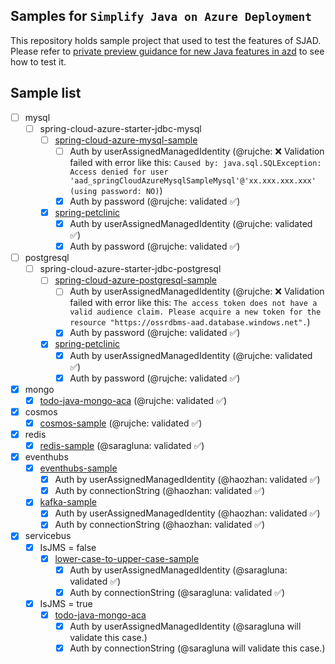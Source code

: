## Samples for `Simplify Java on Azure Deployment`

This repository holds sample project that used to test the features of SJAD. Please refer to 
[private preview guidance for new Java features in azd](https://microsoft.github.io/SJAD)
to see how to test it.


## Sample list

- [ ] mysql
  - [ ] spring-cloud-azure-starter-jdbc-mysql
    - [ ] [spring-cloud-azure-mysql-sample](mysql/spring-cloud-azure-starter-jdbc-mysql/spring-cloud-azure-mysql-sample)
      - [ ] Auth by userAssignedManagedIdentity (@rujche: ❌ Validation failed with error like this: `Caused by: java.sql.SQLException: Access denied for user 'aad_springCloudAzureMysqlSampleMysql'@'xx.xxx.xxx.xxx' (using password: NO)`)
      - [x] Auth by password (@rujche: validated ✅)
    - [x] [spring-petclinic](./mysql/spring-cloud-azure-starter-jdbc-mysql/spring-petclinic)
      - [x] Auth by userAssignedManagedIdentity (@rujche: validated ✅)
      - [x] Auth by password (@rujche: validated ✅)

- [ ] postgresql
  - [ ] spring-cloud-azure-starter-jdbc-postgresql
    - [ ] [spring-cloud-azure-postgresql-sample](./postgresql/spring-cloud-azure-starter-jdbc-postgresql/spring-cloud-azure-postgresql-sample) 
      - [ ] Auth by userAssignedManagedIdentity (@rujche: ❌ Validation failed with error like this: `The access token does not have a valid audience claim. Please acquire a new token for the resource "https://ossrdbms-aad.database.windows.net".`)
      - [x] Auth by password (@rujche: validated ✅)
    - [x] [spring-petclinic](./postgresql/spring-cloud-azure-starter-jdbc-postgresql/spring-petclinic)
      - [x] Auth by userAssignedManagedIdentity (@rujche: validated ✅)
      - [x] Auth by password (@rujche: validated ✅)

- [x] mongo
  - [x] [todo-java-mongo-aca](./mongo/todo-java-mongo-aca) (@rujche: validated ✅)

- [x] cosmos
  - [x] [cosmos-sample](./cosmos/cosmos-sample) (@rujche: validated ✅)

- [x] redis
  - [x] [redis-sample](./redis/redis-sample) (@saragluna: validated ✅)

- [x] eventhubs
  - [x] [eventhubs-sample](./eventhubs/eventhubs-sample)
    - [x] Auth by userAssignedManagedIdentity (@haozhan: validated ✅)
    - [x] Auth by connectionString (@haozhan:  validated ✅)
  - [x] [kafka-sample](./eventhubs/kafka-sample)
    - [x] Auth by userAssignedManagedIdentity (@haozhan:  validated ✅)
    - [x] Auth by connectionString (@haozhan:  validated ✅)

- [x] servicebus
  - [x] IsJMS = false
    - [x] [lower-case-to-upper-case-sample](./servicebus/lower-case-to-upper-case-sample)
      - [x] Auth by userAssignedManagedIdentity (@saragluna: validated ✅)
      - [x] Auth by connectionString (@saragluna: validated ✅)
  - [x] IsJMS = true
    - [x] [todo-java-mongo-aca](./servicebus/todo-java-mongo-aca)
      - [x] Auth by userAssignedManagedIdentity (@saragluna will validate this case.)
      - [x] Auth by connectionString (@saragluna will validate this case.)
